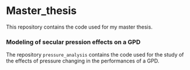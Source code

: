 # Master_thesis
This repository contains the code used for my master thesis.   

### Modeling of secular pression effects on a GPD
The repository `pressure_analysis` contains the code used for the study of the effects of pressure changing in the performances of a GPD. 
